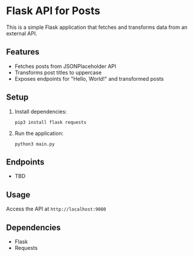 # Flask API for Posts

This is a simple Flask application that fetches and transforms data from an external API.

## Features

- Fetches posts from JSONPlaceholder API
- Transforms post titles to uppercase
- Exposes endpoints for "Hello, World!" and transformed posts

## Setup

1. Install dependencies:
   ```
   pip3 install flask requests
   ```

2. Run the application:
   ```
   python3 main.py
   ```

## Endpoints

- TBD

## Usage

Access the API at `http://localhost:9080`

## Dependencies

- Flask
- Requests